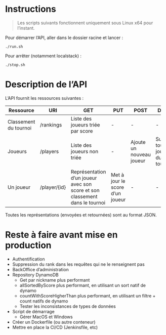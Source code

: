 # Instructions

> Les scripts suivants fonctionnent uniquement sous Linux x64 pour l’instant.

Pour démarrer l’API, aller dans le dossier racine et lancer :

    ./run.sh

Pour arrêter (notamment localstack) :

    ./stop.sh

# Description de l’API

L’API fournit les ressources suivantes :

| Ressource             | URI          | GET                                                                         | PUT                             | POST                     | DELETE                               | 
|-----------------------|--------------|-----------------------------------------------------------------------------|---------------------------------|--------------------------|--------------------------------------|
| Classement du tournoi | /rankings    | Liste des joueurs triée par score                                           | -                               | -                        | -                                    |
| Joueurs               | /players     | Liste des joueurs non triée                                                 | -                               | Ajoute un nouveau joueur | Supprime tous les joueurs du tournoi |
| Un joueur             | /player/{id} | Représentation d’un joueur avec son score et son classement dans le tournoi | Met à jour le score d’un joueur | -                        | -                                    |       

Toutes les représentations (envoyées et retournées) sont au format JSON.

# Reste à faire avant mise en production
- Authentification
- Suppression du rank dans les requêtes qui ne le renseignent pas
- BackOffice d’administration
- Repository DynamoDB
    - Get par nickname plus performant
    - allSortedByScore plus performant, en utilisant un sort natif de dynamo
    - countWithScoreHigherThan plus performant, en utilisant un filtre + count natifs de dynamo
    - Tester les inconsistances de types de données
- Script de démarrage
  - Gérer MacOS et Windows
- Créer un Dockerfile (ou autre conteneur)
- Mettre en place la CI/CD (Jenkinsfile, etc)